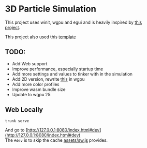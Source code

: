 # 3D Particle Simulation
This project uses winit, wgpu and egui and is heavily inspired by [this project](https://github.com/Im-Rises/particle-simulator-webgl).

This project also used this [template](https://github.com/kaphula/winit-egui-wgpu-template)

## TODO:
- Add Web support
- Improve performance, especially startup time
- Add more settings and values to tinker with in the simulation
- Add 2D version, rewrite [this](https://github.com/lucascompython/particles) in wgpu
- Add more color profiles
- Improve wasm bundle size
- Update to wgpu 25

## Web Locally
```bash
trunk serve
```
And go to [http://127.0.0.1:8080/index.html#dev](http://127.0.0.1:8080/index.html#dev)   
The `#dev` is to skip the cache [assets/sw.js](/assets/sw.js) provides.
